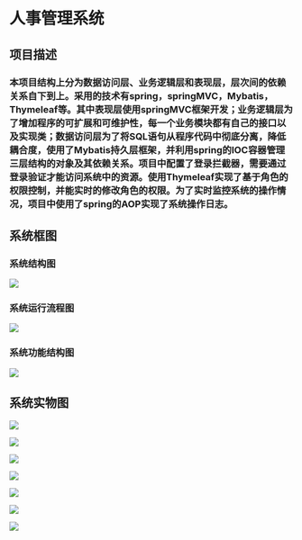 # 人事管理系统
## 项目描述
### 本项目结构上分为数据访问层、业务逻辑层和表现层，层次间的依赖关系自下到上。采用的技术有spring，springMVC，Mybatis，Thymeleaf等。其中表现层使用springMVC框架开发；业务逻辑层为了增加程序的可扩展和可维护性，每一个业务模块都有自己的接口以及实现类；数据访问层为了将SQL语句从程序代码中彻底分离，降低耦合度，使用了Mybatis持久层框架，并利用spring的IOC容器管理三层结构的对象及其依赖关系。项目中配置了登录拦截器，需要通过登录验证才能访问系统中的资源。使用Thymeleaf实现了基于角色的权限控制，并能实时的修改角色的权限。为了实时监控系统的操作情况，项目中使用了spring的AOP实现了系统操作日志。
## 系统框图
### 系统结构图
![](https://github.com/ichigo-ichie27/PersonnelManagementSystem/raw/master/images/QQ%E6%88%AA%E5%9B%BE20200421001327.png)
### 系统运行流程图
![](https://github.com/ichigo-ichie27/PersonnelManagementSystem/raw/master/images/QQ%E6%88%AA%E5%9B%BE20200422105644.png)
### 系统功能结构图
![](https://github.com/ichigo-ichie27/PersonnelManagementSystem/raw/master/images/QQ截图20200422122002.png)
## 系统实物图
![](https://github.com/ichigo-ichie27/PersonnelManagementSystem/raw/master/images/QQ%E6%88%AA%E5%9B%BE20200423110606.png)

![](https://github.com/ichigo-ichie27/PersonnelManagementSystem/raw/master/images/QQ%E6%88%AA%E5%9B%BE20200423130854.png)

![](https://github.com/ichigo-ichie27/PersonnelManagementSystem/raw/master/images/QQ%E6%88%AA%E5%9B%BE20200423231146.png)

![](https://github.com/ichigo-ichie27/PersonnelManagementSystem/raw/master/images/QQ%E6%88%AA%E5%9B%BE20200424103244.png)

![](https://github.com/ichigo-ichie27/PersonnelManagementSystem/raw/master/images/QQ%E6%88%AA%E5%9B%BE20200424124344.png)

![](https://github.com/ichigo-ichie27/PersonnelManagementSystem/raw/master/images/QQ%E6%88%AA%E5%9B%BE20200424134158.png)

![](https://github.com/ichigo-ichie27/PersonnelManagementSystem/raw/master/images/QQ%E6%88%AA%E5%9B%BE20200424160219.png)
